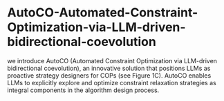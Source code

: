 # AutoCO-Automated-Constraint-Optimization-via-LLM-driven-bidirectional-coevolution
we introduce AutoCO (Automated Constraint Optimization via LLM-driven bidirectional coevolution), an innovative solution that positions LLMs as proactive strategy designers for COPs (see Figure 1C). AutoCO enables LLMs to explicitly explore and optimize constraint relaxation strategies as integral components in the algorithm design process. 
